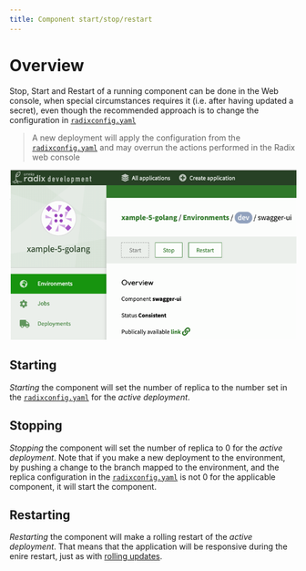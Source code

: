 ```yaml
---
title: Component start/stop/restart
---
```


# Overview

Stop, Start and Restart of a running component can be done in the Web console, when special circumstances requires it (i.e. after having updated a secret), even though the recommended approach is to change the configuration in [`radixconfig.yaml`](../../references/reference-radix-config/)

> A new deployment will apply the configuration from the [`radixconfig.yaml`](../../references/reference-radix-config/) and may overrun the actions performed in the Radix web console

![Component-stop-start-restart](./Component-stop-start-restart.png)

## Starting

*Starting* the component will set the number of replica to the number set in the [`radixconfig.yaml`](../../references/reference-radix-config/) for the *active deployment*.

## Stopping

*Stopping* the component will set the number of replica to 0 for the *active deployment*. Note that if you make a new deployment to the environment, by pushing a change to the branch mapped to the environment, and the replica configuration in the [`radixconfig.yaml`](../../references/reference-radix-config/) is not  0 for the applicable component, it will start the component.

## Restarting

*Restarting* the component will make a rolling restart of the *active deployment*. That means that the application will be responsive during the enire restart, just as with [rolling updates](../../docs/topic-rollingupdate/).
